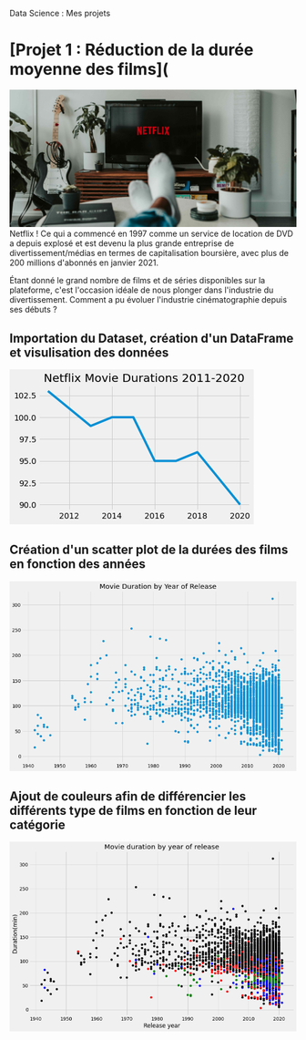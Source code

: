 Data Science : Mes projets
# [Projet 1 : Réduction de la durée moyenne des films](
![](/Netflix_Data/images/netflix.jpg)
Netflix ! Ce qui a commencé en 1997 comme un service de location de DVD a depuis explosé et est devenu la plus grande entreprise de divertissement/médias en termes de capitalisation boursière, avec plus de 200 millions d'abonnés en janvier 2021.

Étant donné le grand nombre de films et de séries disponibles sur la plateforme, c'est l'occasion idéale de nous plonger dans l'industrie du divertissement. Comment a pu évoluer l'industrie cinématographie depuis ses débuts ?

## Importation du Dataset, création d'un DataFrame et visulisation des données
![](/Netflix_Data/images/80048f50-3b37-4096-988c-b582e37ff07c.png)

## Création d'un scatter plot de la durées des films en fonction des années
![](/Netflix_Data/images/2d9a3727-9580-4559-95cf-22a1f7bf1812.png)

## Ajout de couleurs afin de différencier les différents type de films en fonction de leur catégorie
![](/Netflix_Data/images/a7e1cf64-559a-4337-922c-09890df9df25.png)
